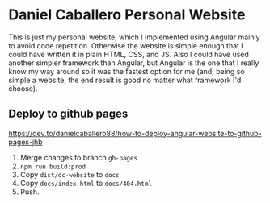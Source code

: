 # Daniel Caballero Personal Website

This is just my personal website, which I implemented using Angular mainly to avoid code repetition.
Otherwise the website is simple enough that I could have written it in plain HTML, CSS, and JS.
Also I could have used another simpler framework than Angular, but Angular is the one that I really know my way around so it was the fastest option for me (and, being so simple a website, the end result is good no matter what framework I'd choose).

## Deploy to github pages

https://dev.to/danielcaballero88/how-to-deploy-angular-website-to-github-pages-jhb

1. Merge changes to branch `gh-pages`
2. `npm run build:prod`
3. Copy `dist/dc-website` to `docs`
4. Copy `docs/index.html` to `docs/404.html`
5. Push.
